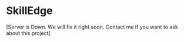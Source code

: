 # SkillEdge

[Server is Down. We will fix it right soon. Contact me if you want to ask about this project]
